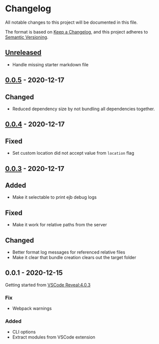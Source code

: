 <!-- markdownlint-disable MD033 MD024 -->

# Changelog

All notable changes to this project will be documented in this file.

The format is based on [Keep a Changelog](https://keepachangelog.com/en/1.0.0/),
and this project adheres to [Semantic Versioning](https://semver.org/spec/v2.0.0.html).

<!-- 
Reminder for types of changes: 

`Added` for new features.
`Changed` for changes in existing functionality.
`Deprecated` for soon-to-be removed features.
`Removed` for now removed features.
`Fixed` for any bug fixes.
`Security` in case of vulnerabilities. 
-->

## [Unreleased]

- Handle missing starter markdown file

## [0.0.5] - 2020-12-17

## Changed

- Reduced dependency size by not bundling all dependencies together.

## [0.0.4] - 2020-12-17

## Fixed

- Set custom location did not accept value from `location` flag

## [0.0.3] - 2020-12-17

## Added

- Make it selectable to print ejb debug logs

## Fixed

- Make it work for relative paths from the server

## Changed

- Better format log messages for referenced relative files
- Make it clear that bundle creation clears out the target folder

## 0.0.1 - 2020-12-15

Getting started from [VSCode Reveal:4.0.3](https://github.com/evilz/vscode-reveal/blob/master/CHANGELOG.md)

### Fix

- Webpack warnings

### Added

- CLI options
- Extract modules from VSCode extension

[Unreleased]: https://github.com/budavariam/revealjs-cli/compare/v0.0.5...HEAD
[0.0.5]: https://github.com/budavariam/revealjs-cli/compare/v0.0.4...v0.0.5
[0.0.4]: https://github.com/budavariam/revealjs-cli/compare/v0.0.3...v0.0.4
[0.0.3]: https://github.com/budavariam/revealjs-cli/compare/v0.0.1...v0.0.3
